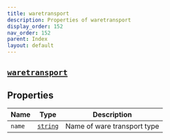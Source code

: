 ```yaml
---
title: waretransport
description: Properties of waretransport
display_order: 152
nav_order: 152
parent: Index
layout: default
---
```


##  [`waretransport`](./waretransport.html) 
## Properties
| Name | Type | Description |
|------|------|-------------|
| `name` | [`string`](./string.html) | Name of ware transport type |


